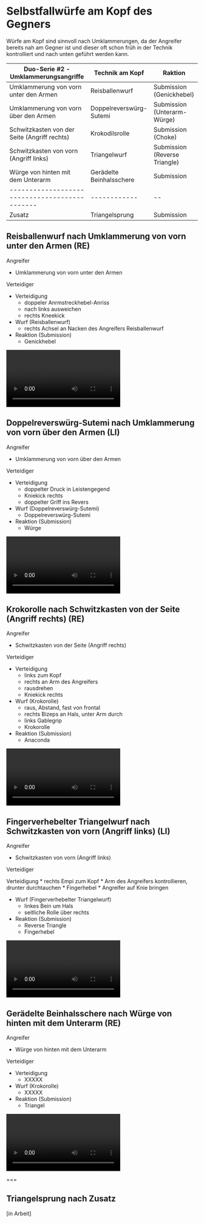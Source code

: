 # Selbstfallwürfe am Kopf des Gegners

Würfe am Kopf sind sinnvoll nach Umklammerungen, da der Angreifer bereits nah am Gegner ist und dieser oft schon früh in der Technik kontrolliert und nach unten geführt werden kann.

| Duo-Serie #2 -Umklammerungsangriffe           | Technik am Kopf          | Raktion                       |
|-----------------------------------------------|--------------------------|-------------------------------|
| Umklammerung von vorn unter den Armen         | Reisballenwurf           | Submission (Genickhebel)      |
| Umklammerung von vorn über den Armen          | Doppelreverswürg-Sutemi  | Submission (Unterarm-Würge)   |
| Schwitzkasten von der Seite (Angriff rechts)  | Krokodilsrolle           | Submission (Choke)            |
| Schwitzkasten von vorn (Angriff links)        | Triangelwurf             | Submission (Reverse Triangle) |
| Würge von hinten mit dem Unterarm             | Gerädelte Beinhalsschere | Submission                    |
| --------------------------------------------- | ------------             | --                            |
| Zusatz                                        | Triangelsprung           | Submission                    |

## Reisballenwurf nach Umklammerung von vorn unter den Armen (RE)

Angreifer

* Umklammerung von vorn unter den Armen

Verteidiger

* Verteidigung
    * doppeler Anrmstreckhebel-Anriss
    * nach links ausweichen
    * rechts Kneekick
* Wurf (Reisballenwurf)
    * rechts Achsel an Nacken des Angreifers Reisballenwurf
* Reaktion (Submission)
    * Genickhebel

<video controls="true" allowfullscreen="true">
  <source src="https://hoochicken.github.io/dan-iv/images/video/kata-04-kopf-01/video.mp4" type="video/mp4">
</video>

## Doppelreverswürg-Sutemi nach Umklammerung von vorn über den Armen (LI)

Angreifer

* Umklammerung von vorn über den Armen

Verteidiger

* Verteidigung
    * doppelter Druck in Leistengegend
    * Kniekick rechts
    * doppelter Griff ins Revers
* Wurf (Doppelreverswürg-Sutemi)
    * Doppelreverswürg-Sutemi
* Reaktion (Submission)
    * Würge

<video controls="true" allowfullscreen="true">
  <source src="https://hoochicken.github.io/dan-iv/images/video/kata-04-kopf-02/video.mp4" type="video/mp4">
</video>

## Krokorolle nach Schwitzkasten von der Seite (Angriff rechts) (RE)

Angreifer

* Schwitzkasten von der Seite (Angriff rechts)

Verteidiger

* Verteidigung
    * links zum Kopf
    * rechts an Arm des Angreifers
    * rausdrehen
    * Kniekick rechts
* Wurf (Krokorolle)
    * raus, Abstand, fast von frontal
    * rechts Bizeps an Hals, unter Arm durch
    * links Gablegrip
    * Krokorolle
* Reaktion (Submission)
    * Anaconda

<video controls="true" allowfullscreen="true">
  <source src="https://hoochicken.github.io/dan-iv/images/video/kata-04-kopf-03/video.mp4" type="video/mp4">
</video>

## Fingerverhebelter Triangelwurf nach Schwitzkasten von vorn (Angriff links) (LI)

Angreifer

* Schwitzkasten von vorn (Angriff links)

Verteidiger

Verteidigung
    * rechts Empi zum Kopf
    * Arm des Angreifers kontrollieren, drunter durchtauchen
    * Fingerhebel
    * Angreifer auf Knie bringen
* Wurf (Fingerverhebelter Triangelwurf)
    * linkes Bein um Hals
    * seitliche Rolle über rechts
* Reaktion (Submission)
    * Reverse Triangle
    * Fingerhebel

<video controls="true" allowfullscreen="true">
  <source src="https://hoochicken.github.io/dan-iv/images/video/kata-04-kopf-04/video.mp4" type="video/mp4">
</video>

## Gerädelte Beinhalsschere nach Würge von hinten mit dem Unterarm (RE)

Angreifer

* Würge von hinten mit dem Unterarm

Verteidiger

* Verteidigung
    * XXXXX
* Wurf (Krokorolle)
    * XXXXX
* Reaktion (Submission)
    * Triangel

<video controls="true" allowfullscreen="true">
  <source src="https://hoochicken.github.io/dan-iv/images/video/kata-04-kopf-05/video.mp4" type="video/mp4">
</video>

===

## Triangelsprung nach Zusatz

[in Arbeit]
